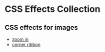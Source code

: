# CSS Effects Collection

## CSS effects for images

- [zoom in](https://github.com/JeongHaeun3263/CSS-Effects-Collection/tree/main/for-image/zoom-in)
- [corner ribbon](https://github.com/JeongHaeun3263/CSS-Effects-Collection/tree/main/for-image/corner-ribbon)
